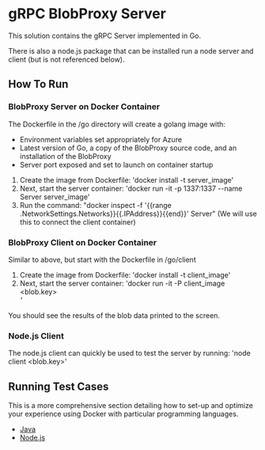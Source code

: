 # gRPC BlobProxy Server

This solution contains the gRPC Server implemented in Go. 

There is also a node.js package that can be installed run a node server and client (but is not referenced below).

## How To Run

### BlobProxy Server on Docker Container

The Dockerfile in the /go directory will create a golang image with:
* Environment variables set appropriately for Azure
* Latest version of Go, a copy of the BlobProxy source code, and an installation of the BlobProxy
* Server port exposed and set to launch on container startup

1. Create the image from Dockerfile: 'docker install -t server_image'
2. Next, start the server container: 'docker run -it -p 1337:1337 --name Server server_image'
3. Run the command: "docker inspect -f '{{range .NetworkSettings.Networks}}{{.IPAddress}}{{end}}' Server"
   (We will use this to connect the client container)


### BlobProxy Client on Docker Container

Similar to above, but start with the Dockerfile in /go/client

1. Create the image from Dockerfile: 'docker install -t client_image'
2. Next, start the server container: 'docker run -it -P client_image <blob.key> <Address from above:port>'

You should see the results of the blob data printed to the screen. 

### Node.js Client
The node.js client can quickly be used to test the server by running: 'node client <blob.key>'


## Running Test Cases
This is a more comprehensive section detailing how to set-up and optimize your experience using Docker with particular programming languages.

+ [Java](java/)
+ [Node.js](nodejs/porting/)

